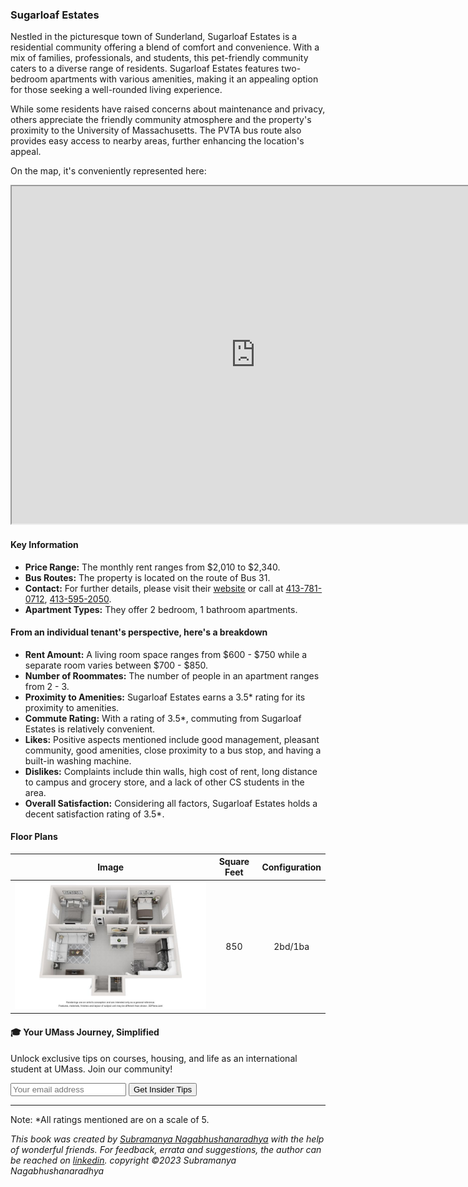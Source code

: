 ### Sugarloaf Estates

Nestled in the picturesque town of Sunderland, Sugarloaf Estates is a residential community offering a blend of comfort and convenience. With a mix of families, professionals, and students, this pet-friendly community caters to a diverse range of residents. Sugarloaf Estates features two-bedroom apartments with various amenities, making it an appealing option for those seeking a well-rounded living experience.

While some residents have raised concerns about maintenance and privacy, others appreciate the friendly community atmosphere and the property's proximity to the University of Massachusetts. The PVTA bus route also provides easy access to nearby areas, further enhancing the location's appeal.

On the map, it's conveniently represented here:
<div class="responsive-container">
    <iframe src="https://www.google.com/maps/d/embed?mid=1WG3ZlaUSK2Z9Lj1oyyD4qTCEk0ZTikE&ehbc=2E312F" width="780" height="540"></iframe>
</div>

#### Key Information
- **Price Range:** The monthly rent ranges from $2,010 to $2,340.
- **Bus Routes:** The property is located on the route of Bus 31.
- **Contact:** For further details, please visit their [website](https://www.aspensquare.com/apartments/massachusetts/sunderland/sugarloaf-estates) or call at [413-781-0712](tel:413-781-0712), [413-595-2050](tel:413-595-2050).
- **Apartment Types:** They offer 2 bedroom, 1 bathroom apartments.

#### From an individual tenant's perspective, here's a breakdown
- **Rent Amount:** A living room space ranges from $600 - $750 while a separate room varies between $700 - $850.
- **Number of Roommates:** The number of people in an apartment ranges from 2 - 3.
- **Proximity to Amenities:** Sugarloaf Estates earns a 3.5* rating for its proximity to amenities.
- **Commute Rating:** With a rating of 3.5*, commuting from Sugarloaf Estates is relatively convenient.
- **Likes:** Positive aspects mentioned include good management, pleasant community, good amenities, close proximity to a bus stop, and having a built-in washing machine.
- **Dislikes:** Complaints include thin walls, high cost of rent, long distance to campus and grocery store, and a lack of other CS students in the area.
- **Overall Satisfaction:** Considering all factors, Sugarloaf Estates holds a decent satisfaction rating of 3.5*.

#### Floor Plans
| Image | Square Feet | Configuration |
| :---: | :---: | :---: |
| ![Floor Plan 1](/assets/sugarloaf_estates_flooplan.jpeg) | 850 | 2bd/1ba |

<div class="new-newsletter">
    <h4>🎓 Your UMass Journey, Simplified</h4>
    <p>Unlock exclusive tips on courses, housing, and life as an international student at UMass. Join our community!</p>
    <form class="newsletter-form">
        <input type="email" name="email" placeholder="Your email address" required>
        <button type="submit" class="newsletter-btn">Get Insider Tips</button>
    </form>
</div>

<script src="../assets/newsletter.js" defer></script>

---
Note: 
*All ratings mentioned are on a scale of 5.

*This book was created by [Subramanya Nagabhushanaradhya](https://subramanya.ai) with the help of wonderful friends. For feedback, errata and suggestions, the author can be reached on [linkedin](https://www.linkedin.com/in/nsubramanya). copyright ©2023 Subramanya Nagabhushanaradhya*
